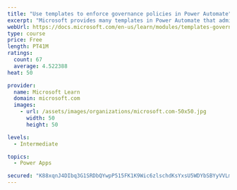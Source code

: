 ```yaml
---
title: "Use templates to enforce governance policies in Power Automate"
excerpt: "Microsoft provides many templates in Power Automate that administrators can use to enforce governance policies and increase visibility of assets that are being created within a customer’s tenant. This module will identify some existing templates that you can use to provide administrators with greater visibility."
webUrl: https://docs.microsoft.com/en-us/learn/modules/templates-governance-policies/
type: course
price: Free
length: PT41M
ratings:
  count: 67
  average: 4.522388
heat: 50

provider:
  name: Microsoft Learn
  domain: microsoft.com
  images:
    - url: /assets/images/organizations/microsoft.com-50x50.jpg
      width: 50
      height: 50

levels:
  - Intermediate

topics:
  - Power Apps

secured: "K88xqnJ4DIbq3G1SRDbQYwpP515FK1K9Wic6zlschdKsYxsU5WDYbSBYyVVLmMy5gJKve/fH4owoSodJOZ6wJJwezz/seS5bmLKHLpPyXIQKFFfYsyL9U6k/U3qwmx1Up0uTu4bwHKYZnMQPB32zKMdcPat/ZrU5a0OVJm931Uh7svjf0oCWVYBbHI25Zg4q6G9//wpCt0Hp/O+TyV6e6gntr72h1GgX3+jKWeJzh/39OnlbSof3m4W6phTEQJCCMiHLQZKZpM74Iv2/aTqnuW1VzuOB+9NAeMw4yvfA1i52GYl2mvGMDSTT1Vdg0Xaqx1LK87Y6qCLrqXC5+KBgkQBTPz0mqD2ukYcLO4ik2Azt1owBv3ptENX9bPi7PmFCnoV1Y0pkcsGgk/G+PAuDu1Cr8dJIHOPvTgjQZETFpWY=;8yCztPy2HUMTtS5pKM5jvQ=="
---
```


